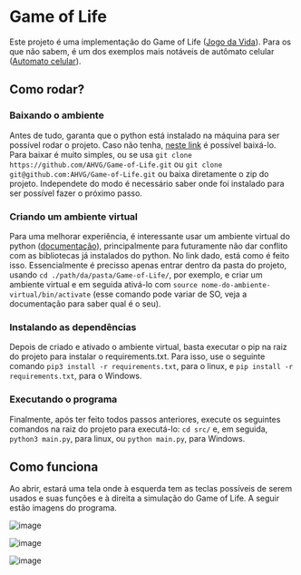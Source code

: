 # Game of Life

Este projeto é uma implementação do Game of Life ([Jogo da Vida](https://pt.wikipedia.org/wiki/Jogo_da_vida)). Para os que não sabem, é um dos exemplos mais notáveis de autômato celular ([Automato celular](https://pt.wikipedia.org/wiki/Aut%C3%B3mato_celular)).

## Como rodar?

### Baixando o ambiente

Antes de tudo, garanta que o python está instalado na máquina para ser possível rodar o projeto. Caso não tenha, [neste link](https://www.python.org/downloads/) é possível baixá-lo.
Para baixar é muito simples, ou se usa `git clone https://github.com/AHVG/Game-of-Life.git` ou `git clone git@github.com:AHVG/Game-of-Life.git` ou baixa diretamente o zip do projeto. Independete do modo é necessário saber onde foi instalado para ser possível fazer o próximo passo.

### Criando um ambiente virtual

Para uma melhorar experiência, é interessante usar um ambiente virtual do python ([documentação](https://docs.python.org/pt-br/3/tutorial/venv.html)), principalmente para futuramente não dar conflito com as bibliotecas já instalados do python. No link dado, está como é feito isso. Essencialmente é precisso apenas entrar dentro da pasta do projeto, usando `cd ./path/da/pasta/Game-of-Life/`, por exemplo, e criar um ambiente virtual e em seguida ativá-lo com `source nome-do-ambiente-virtual/bin/activate` (esse comando pode variar de SO, veja a documentação para saber qual é o seu).

### Instalando as dependências

Depois de criado e ativado o ambiente virtual, basta executar o pip na raiz do projeto para instalar o requirements.txt. Para isso, use o seguinte comando `pip3 install -r requirements.txt`, para o linux, e `pip install -r requirements.txt`, para o Windows.

### Executando o programa

Finalmente, após ter feito todos passos anteriores, execute os seguintes comandos na raiz do projeto para executá-lo: `cd src/` e, em seguida, `python3 main.py`, para linux, ou `python main.py`, para Windows.

## Como funciona

Ao abrir, estará uma tela onde à esquerda tem as teclas possíveis de serem usados e suas funções e à direita a simulação do Game of Life. A seguir estão imagens do programa.


![image](https://github.com/AHVG/Game-of-Life/assets/97568599/dd1e0cdf-41cf-4fad-b054-f16369f03063)

![image](https://github.com/AHVG/Game-of-Life/assets/97568599/d3baeb27-d1aa-4f93-8f1a-2c9d17592ffb)

![image](https://github.com/AHVG/Game-of-Life/assets/97568599/ee3d8b73-c236-4c54-bb3b-7ffca124d5d0)







